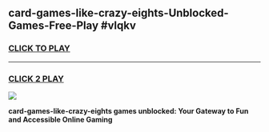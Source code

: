 
## card-games-like-crazy-eights-Unblocked-Games-Free-Play #vlqkv
<h3>
<a href="https://us.freeplayer.one?title=card-games-like-crazy-eights&ref=9M">CLICK TO PLAY</a></h3>
<hr>

<h3>
<a href="https://us.freeplayer.one?title=card-games-like-crazy-eights&ref=9M">CLICK 2 PLAY</a>
  
</h3>

<a href="https://us.freeplayer.one?title=card-games-like-crazy-eights&ref=9M"><img src="https://clearcache.store/games.png"></a>


**card-games-like-crazy-eights games unblocked: Your Gateway to Fun and Accessible Online Gaming**
